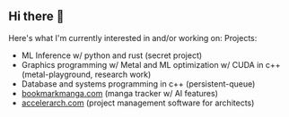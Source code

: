 ## Hi there 👋
Here's what I'm currently interested in and/or working on:
Projects:
- ML Inference w/ python and rust (secret project)
- Graphics programming w/ Metal and ML optimization w/ CUDA in c++ (metal-playground, research work)
- Database and systems programming in c++ (persistent-queue)
- [bookmarkmanga.com](https://bookmarkmanga.com) (manga tracker w/ AI features)
- [accelerarch.com](https://accelerarch.com) (project management software for architects)

<!--
**taanishr/taanishr** is a ✨ _special_ ✨ repository because its `README.md` (this file) appears on your GitHub profile.

Here are some ideas to get you started:

- 🔭 I’m currently working on ...
- 🌱 I’m currently learning ...
- 👯 I’m looking to collaborate on ...
- 🤔 I’m looking for help with ...
- 💬 Ask me about ...
- 📫 How to reach me: ...
- 😄 Pronouns: ...
- ⚡ Fun fact: ...
-->
